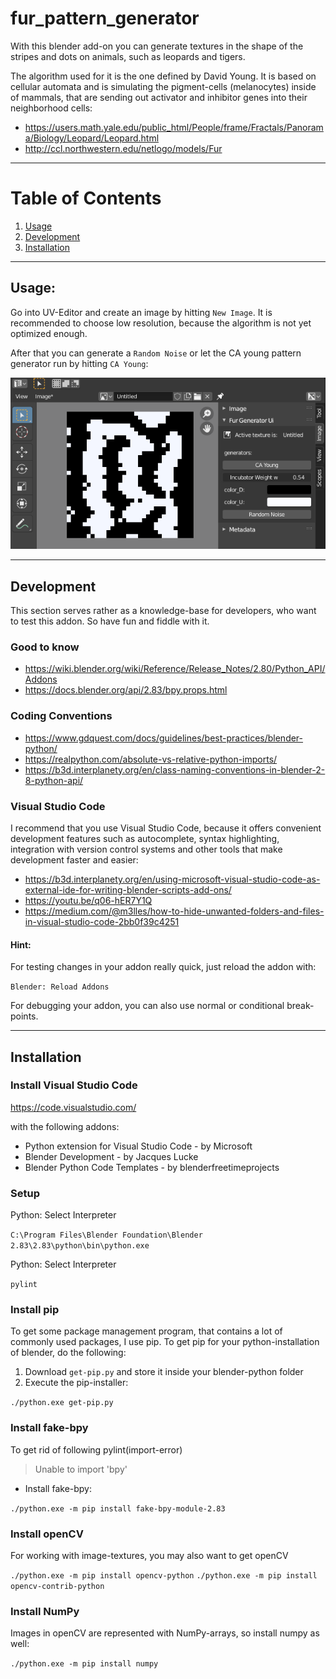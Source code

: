 # fur_pattern_generator
With this blender add-on you can generate textures in the shape of the stripes
and dots on animals, such as leopards and tigers.

The algorithm used for it is the one defined by David Young. It is based on
cellular automata and is simulating the pigment-cells (melanocytes) inside of
mammals, that are sending out activator and inhibitor genes into their
neighborhood cells:
- https://users.math.yale.edu/public_html/People/frame/Fractals/Panorama/Biology/Leopard/Leopard.html
- http://ccl.northwestern.edu/netlogo/models/Fur

---
# Table of Contents
1. [Usage](#usage)
2. [Development](#development)
3. [Installation](#installation)

---
## Usage:

Go into UV-Editor and create an image by hitting `New Image`.
It is recommended to choose low resolution, because the algorithm is not yet optimized enough.

After that you can generate a `Random Noise` or let the CA young pattern generator run by hitting `CA Young`:

![example](example.png)

---
## Development

This section serves rather as a knowledge-base for developers,
who want to test this addon. So have fun and fiddle with it.

### Good to know

* https://wiki.blender.org/wiki/Reference/Release_Notes/2.80/Python_API/Addons
* https://docs.blender.org/api/2.83/bpy.props.html

### Coding Conventions
* https://www.gdquest.com/docs/guidelines/best-practices/blender-python/
* https://realpython.com/absolute-vs-relative-python-imports/
* https://b3d.interplanety.org/en/class-naming-conventions-in-blender-2-8-python-api/

### Visual Studio Code

I recommend that you use Visual Studio Code, because it offers convenient
development features such as autocomplete, syntax highlighting, integration
with version control systems and other tools that make development faster
and easier:

* https://b3d.interplanety.org/en/using-microsoft-visual-studio-code-as-external-ide-for-writing-blender-scripts-add-ons/
* https://youtu.be/q06-hER7Y1Q
* https://medium.com/@m3lles/how-to-hide-unwanted-folders-and-files-in-visual-studio-code-2bb0f39c4251

#### Hint:

For testing changes in your addon really quick, just reload the addon with:

`Blender: Reload Addons`

For debugging your addon, you can also use normal or conditional break-points.

---
## Installation

### Install Visual Studio Code

https://code.visualstudio.com/

with the following addons:

* Python extension for Visual Studio Code - by Microsoft
* Blender Development - by Jacques Lucke
* Blender Python Code Templates - by blenderfreetimeprojects

### Setup

Python: Select Interpreter

`C:\Program Files\Blender Foundation\Blender 2.83\2.83\python\bin\python.exe`

Python: Select Interpreter

`pylint`

### Install pip

To get some package management program, that contains a lot of commonly used
packages, I use pip. To get pip for your python-installation of blender,
do the following:

1. Download `get-pip.py` and store it inside your blender-python folder
2. Execute the pip-installer:

`./python.exe get-pip.py`

### Install fake-bpy

To get rid of following pylint(import-error)
> Unable to import 'bpy'

- Install fake-bpy:

`./python.exe -m pip install fake-bpy-module-2.83`

### Install openCV

For working with image-textures, you may also want to get openCV

`./python.exe -m pip install opencv-python`
`./python.exe -m pip install opencv-contrib-python`

### Install NumPy

Images in openCV are represented with NumPy-arrays, so install numpy as well:

`./python.exe -m pip install numpy`
